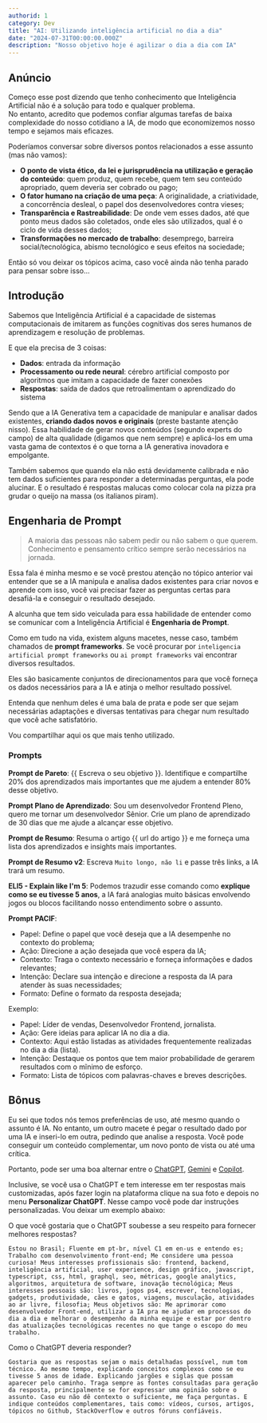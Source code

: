 ```yaml
---
authorid: 1
category: Dev
title: "AI: Utilizando inteligência artificial no dia a dia"
date: "2024-07-31T00:00:00.000Z"
description: "Nosso objetivo hoje é agilizar o dia a dia com IA"
---
```


## Anúncio

Começo esse post dizendo que tenho conhecimento que Inteligência Artificial não é a solução para todo e qualquer problema.  
No entanto, acredito que podemos confiar algumas tarefas de baixa complexidade do nosso cotidiano a IA, de modo que economizemos nosso tempo e sejamos mais eficazes.

Poderíamos conversar sobre diversos pontos relacionados a esse assunto (mas não vamos): 

- **O ponto de vista ético, da lei e jurisprudência na utilização e geração do conteúdo**: quem produz, quem recebe, quem tem seu conteúdo apropriado, quem deveria ser cobrado ou pago;
- **O fator humano na criação de uma peça**: A originalidade, a criatividade, a concorrência desleal, o papel dos desenvolvedores contra vieses;
- **Transparência e Rastreabilidade**: De onde vem esses dados, até que ponto meus dados são coletados, onde eles são utilizados, qual é o ciclo de vida desses dados; 
- **Transformações no mercado de trabalho**: desemprego, barreira social/tecnológica, abismo tecnológico e seus efeitos na sociedade;

Então só vou deixar os tópicos acima, caso você ainda não tenha parado para pensar sobre isso...

## Introdução

Sabemos que Inteligência Artificial é a capacidade de sistemas computacionais de imitarem as funções cognitivas dos seres humanos de aprendizagem e resolução de problemas.  

E que ela precisa de 3 coisas:

- **Dados**: entrada da informação
- **Processamento ou rede neural**: cérebro artificial composto por algoritmos que imitam a capacidade de fazer conexões
- **Respostas**: saída de dados que retroalimentam o aprendizado do sistema

Sendo que a IA Generativa tem a capacidade de manipular e analisar dados existentes, **criando dados novos e originais** (preste bastante atenção nisso). Essa habilidade de gerar novos conteúdos (segundo experts do campo) de alta qualidade (digamos que nem sempre) e aplicá-los em uma vasta gama de contextos é o que torna a IA generativa inovadora e empolgante.

Também sabemos que quando ela não está devidamente calibrada e não tem dados suficientes para responder a determinadas perguntas, ela pode alucinar. E o resultado é respostas malucas como colocar cola na pizza pra grudar o queijo na massa (os italianos piram).

## Engenharia de Prompt

> A maioria das pessoas não sabem pedir ou não sabem o que querem.  
> Conhecimento e pensamento crítico sempre serão necessários na jornada.

Essa fala é minha mesmo e se você prestou atenção no tópico anterior vai entender que se a IA manipula e analisa dados existentes para criar novos e aprende com isso, você vai precisar fazer as perguntas certas para desafiá-la e conseguir o resultado desejado.

A alcunha que tem sido veiculada para essa habilidade de entender como se comunicar com a Inteligência Artificial é **Engenharia de Prompt**.

Como em tudo na vida, existem alguns macetes, nesse caso, também chamados de **prompt frameworks**. Se você procurar por `inteligencia artificial prompt frameworks` ou `ai prompt frameworks` vai encontrar diversos resultados.  

Eles são basicamente conjuntos de direcionamentos para que você forneça os dados necessários para a IA e atinja o melhor resultado possível.  

Entenda que nenhum deles é uma bala de prata e pode ser que sejam necessárias adaptações e diversas tentativas para chegar num resultado que você ache satisfatório.  

Vou compartilhar aqui os que mais tenho utilizado.

### Prompts

**Prompt de Pareto**: {{ Escreva o seu objetivo }}. Identifique e compartilhe 20% dos aprendizados mais importantes que me ajudem a entender 80% desse objetivo.

**Prompt Plano de Aprendizado**: Sou um desenvolvedor Frontend Pleno, quero me tornar um desenvolvedor Sênior. Crie um plano de aprendizado de 30 dias que me ajude a alcançar esse objetivo.

**Prompt de Resumo**: Resuma o artigo {{ url do artigo }} e me forneça uma lista dos aprendizados e insights mais importantes.

**Prompt de Resumo v2**: Escreva `Muito longo, não li` e passe três links, a IA trará um resumo.

**ELI5 - Explain like I'm 5**: Podemos trazudir esse comando como **explique como se eu tivesse 5 anos**, a IA fará analogias muito básicas envolvendo jogos ou blocos facilitando nosso entendimento sobre o assunto.

**Prompt PACIF**: 

- Papel: Define o papel que você deseja que a IA desempenhe no contexto do problema;
- Ação: Direcione a ação desejada que você espera da IA;
- Contexto: Traga o contexto necessário e forneça informações e dados relevantes;
- Intenção: Declare sua intenção e direcione a resposta da IA para atender às suas necessidades;
- Formato: Define o formato da resposta desejada;

Exemplo:

- Papel: Líder de vendas, Desenvolvedor Frontend, jornalista.
- Ação: Gere ideias para aplicar IA no dia a dia.
- Contexto: Aqui estão listadas as atividades frequentemente realizadas no dia a dia (lista).
- Intenção: Destaque os pontos que tem maior probabilidade de gerarem resultados com o mĩnimo de esforço.
- Formato: Lista de tópicos com palavras-chaves e breves descrições.

## Bônus

Eu sei que todos nós temos preferências de uso, até mesmo quando o assunto é IA. No entanto, um outro macete é pegar o resultado dado por uma IA e inseri-lo em outra, pedindo que analise a resposta. Você pode conseguir um conteúdo complementar, um novo ponto de vista ou até uma crítica.

Portanto, pode ser uma boa alternar entre o [ChatGPT](https://chatgpt.com/), [Gemini](https://gemini.google.com/) e [Copilot](https://copilot.microsoft.com/).

Inclusive, se você usa o ChatGPT e tem interesse em ter respostas mais customizadas, após fazer login na plataforma clique na sua foto e depois no menu **Personalizar ChatGPT**. Nesse campo você pode dar instruções personalizadas. Vou deixar um exemplo abaixo:

O que você gostaria que o ChatGPT soubesse a seu respeito para fornecer melhores respostas?

```markup
Estou no Brasil; Fluente em pt-br, nível C1 em en-us e entendo es; Trabalho com desenvolvimento front-end; Me considere uma pessoa curiosa! Meus interesses profissionais são: frontend, backend, inteligência artificial, user experience, design gráfico, javascript, typescript, css, html, graphql, seo, métricas, google analytics, algoritmos, arquitetura de software, inovação tecnológica; Meus interesses pessoais são: livros, jogos ps4, escrever, tecnologias, gadgets, produtividade, cães e gatos, viagens, musculação, atividades ao ar livre, filosofia; Meus objetivos são: Me aprimorar como desenvolvedor Front-end, utilizar a IA pra me ajudar em processos do dia a dia e melhorar o desempenho da minha equipe e estar por dentro das atualizações tecnológicas recentes no que tange o escopo do meu trabalho.
```

Como o ChatGPT deveria responder?

```markup
Gostaria que as respostas sejam o mais detalhadas possível, num tom técnico. Ao mesmo tempo, explicando conceitos complexos como se eu tivesse 5 anos de idade. Explicando jargões e siglas que possam aparecer pelo caminho. Traga sempre as fontes consultadas para geração da resposta, principalmente se for expressar uma opinião sobre o assunto. Caso eu não dê contexto o suficiente, me faça perguntas. E indique conteúdos complementares, tais como: vídeos, cursos, artigos, tópicos no Github, StackOverflow e outros fóruns confiáveis.
```
